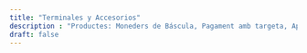 ```yaml
---
title: "Terminales y Accesorios"
description : "Productes: Moneders de Báscula, Pagament amb targeta, App QR"
draft: false
---
```



